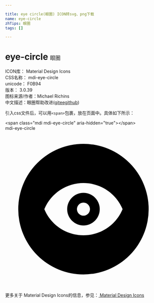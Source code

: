 ```yaml
---

title: eye circle(眼圈) ICON转svg、png下载
name: eye-circle
zhTips: 眼圈
tags: []

---
```


# eye-circle  <small style="font-size: 60%;font-weight: 100">眼圈</small>


<div class="detail-page">
<p>
<span>
ICON库：
<span class="badge-secondary badge">Material Design Icons</span> 
</span>
<br/>
<span>
CSS名称：
<span class="badge-secondary badge">mdi-eye-circle</span> 
</span>
<br/>
<span>
unicode：
<span class="badge-secondary badge">F0B94</span> 
<copy-btn content='F0B94' btn-title=""></copy-btn>
<copy-btn :content='String.fromCodePoint(parseInt("F0B94", 16))' btn-title="复制U"></copy-btn>
</span>
<br/>
<span>
版本：
<span class="badge-secondary badge">3.0.39</span> 
</span>
<br/>
<span>图标来源/作者：<span class="badge-light badge">Michael Richins</span></span> 
<br/>
<span class="zh-detail">中文描述：<span class="badge-primary badge">眼圈</span><span class="help-link"><span>帮助改进</span>(<a href="https://gitee.com/liuwave/icon-helper/edit/master/json/material/eye-circle.json" target="_blank" rel="noopener noreferrer">gitee</a><a href="https://github.com/liuwave/icon-helper/edit/master/json/material/eye-circle.json" target="_blank" rel="noopener noreferrer">github</a></span>)</span><br/>
</p>
</div>
<div class="alert alert-dark">
  <i class="mdi mdi-eye-circle mdi-48px"></i>
  <i class="mdi mdi-eye-circle mdi-36px"></i>
  <i class="mdi mdi-eye-circle mdi-24px"></i>
  <i class="mdi mdi-eye-circle mdi-18px"></i>
</div>
<div>
  <p>引入css文件后，可以用<code>&lt;span&gt;</code>包裹，放在页面中。具体如下所示：    
  </p>
  <div class="alert alert-primary" style="font-size: 14px">
    &lt;span class="mdi mdi-eye-circle" aria-hidden="true"&gt;&lt;/span&gt;
    <copy-btn content='<span class="mdi mdi-eye-circle" aria-hidden="true"></span>'></copy-btn>
  </div>
  <div class="alert alert-secondary">
    <i class="mdi mdi-eye-circle"
    style="font-size: 24px"
    aria-hidden="true"></i> mdi-eye-circle
    <copy-btn content="mdi-eye-circle" btn-title="复制图标名称"></copy-btn>
  </div>
</div>
<div id="svg" class="svg-wrap">
<svg xmlns="http://www.w3.org/2000/svg" viewBox="0 0 24 24"><path d="M12,9.5A2.5,2.5 0 0,0 9.5,12A2.5,2.5 0 0,0 12,14.5A2.5,2.5 0 0,0 14.5,12A2.5,2.5 0 0,0 12,9.5M12,13A1,1 0 0,1 11,12A1,1 0 0,1 12,11A1,1 0 0,1 13,12A1,1 0 0,1 12,13M12,9.5A2.5,2.5 0 0,0 9.5,12A2.5,2.5 0 0,0 12,14.5A2.5,2.5 0 0,0 14.5,12A2.5,2.5 0 0,0 12,9.5M12,13A1,1 0 0,1 11,12A1,1 0 0,1 12,11A1,1 0 0,1 13,12A1,1 0 0,1 12,13M12,2A10,10 0 0,0 2,12A10,10 0 0,0 12,22A10,10 0 0,0 22,12A10,10 0 0,0 12,2M12,16C9.37,16 7,14.43 6,12C7.38,8.69 11.19,7.12 14.5,8.5C16.08,9.16 17.34,10.42 18,12C17,14.43 14.63,16 12,16M12,9.5A2.5,2.5 0 0,0 9.5,12A2.5,2.5 0 0,0 12,14.5A2.5,2.5 0 0,0 14.5,12A2.5,2.5 0 0,0 12,9.5M12,13A1,1 0 0,1 11,12A1,1 0 0,1 12,11A1,1 0 0,1 13,12A1,1 0 0,1 12,13Z" /></svg>
</div>
<detail full-name='mdi-eye-circle'></detail>
    
<div><p>更多关于 Material Design Icons的信息，参见：<a target="_blank" href="https://iconhelper.cn/material.html"> Material Design Icons</a>
</p></div>
